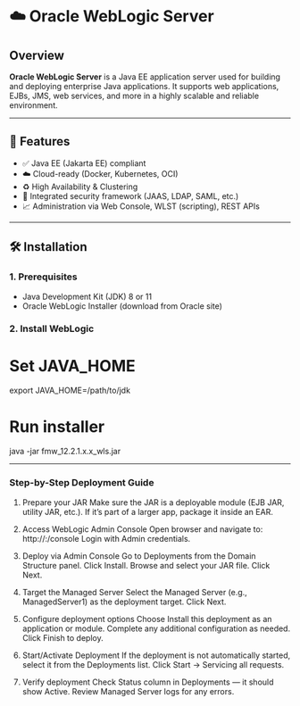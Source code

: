 # ☁️ Oracle WebLogic Server

## Overview

**Oracle WebLogic Server** is a Java EE application server used for building and deploying enterprise Java applications. It supports web applications, EJBs, JMS, web services, and more in a highly scalable and reliable environment.

---

## 🚀 Features

- ✅ Java EE (Jakarta EE) compliant
- ☁️ Cloud-ready (Docker, Kubernetes, OCI)
- ♻️ High Availability & Clustering
- 🔐 Integrated security framework (JAAS, LDAP, SAML, etc.)
- 📈 Administration via Web Console, WLST (scripting), REST APIs

---

## 🛠️ Installation

### 1. Prerequisites

- Java Development Kit (JDK) 8 or 11
- Oracle WebLogic Installer (download from Oracle site)

### 2. Install WebLogic

# Set JAVA_HOME
export JAVA_HOME=/path/to/jdk

# Run installer
java -jar fmw_12.2.1.x.x_wls.jar

---
### Step-by-Step Deployment Guide
1. Prepare your JAR
Make sure the JAR is a deployable module (EJB JAR, utility JAR, etc.).
If it’s part of a larger app, package it inside an EAR.

2. Access WebLogic Admin Console
Open browser and navigate to:
http://<admin-server-host>:<admin-server-port>/console
Login with Admin credentials.

4. Deploy via Admin Console
Go to Deployments from the Domain Structure panel.
Click Install.
Browse and select your JAR file.
Click Next.

4. Target the Managed Server
Select the Managed Server (e.g., ManagedServer1) as the deployment target.
Click Next.

5. Configure deployment options
Choose Install this deployment as an application or module.
Complete any additional configuration as needed.
Click Finish to deploy.

6. Start/Activate Deployment
If the deployment is not automatically started, select it from the Deployments list.
Click Start → Servicing all requests.

7. Verify deployment
Check Status column in Deployments — it should show Active.
Review Managed Server logs for any errors.
